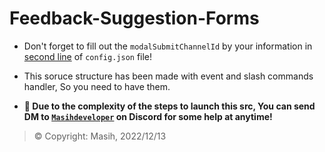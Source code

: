 # Feedback-Suggestion-Forms
- Don't forget to fill out the `modalSubmitChannelId` by your information in [second line](https://github.com/Masihdeveloper/Feedback-Suggestion-Forms/blob/main/config.json#L2) of `config.json` file!
- This soruce structure has been made with event and slash commands handler, So you need to have them.

- **📩 Due to the complexity of the steps to launch this src, You can send DM to [`Masihdeveloper`](https://discord.com/users/901765485341859911) on Discord for some help at anytime!**

> © Copyright: Masih, 2022/12/13
